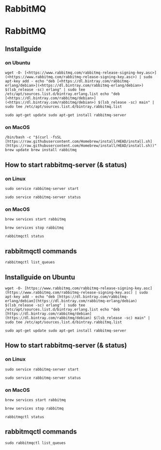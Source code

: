 # RabbitMQ

# RabbitMQ

## Installguide

### on Ubuntu

`wget -O- [<https://www.rabbitmq.com/rabbitmq-release-signing-key.asc>](<https://www.rabbitmq.com/rabbitmq-release-signing-key.asc>) | sudo apt-key add - echo "deb [<https://dl.bintray.com/rabbitmq-erlang/debian>](<https://dl.bintray.com/rabbitmq-erlang/debian>) $(lsb_release -sc) erlang" | sudo tee /etc/apt/sources.list.d/bintray.erlang.list echo "deb [<https://dl.bintray.com/rabbitmq/debian>](<https://dl.bintray.com/rabbitmq/debian>) $(lsb_release -sc) main" | sudo tee /etc/apt/sources.list.d/bintray.rabbitmq.list`

`sudo apt-get update sudo apt-get install rabbitmq-server`

### on MacOS

`/bin/bash -c "$(curl -fsSL [https://raw.githubusercontent.com/Homebrew/install/HEAD/install.sh](https://raw.githubusercontent.com/Homebrew/install/HEAD/install.sh))"
brew update
brew install rabbitmq`

## How to start rabbitmq-server (& status)

### on Linux

`sudo service rabbitmq-server start`

`sudo service rabbitmq-server status`

### on MacOS

`brew services start rabbitmq`

`brew services stop rabbitmq`

`rabbitmqctl status`

## rabbitmqctl commands

`rabbitmqctl list_queues`

## Installguide on Ubuntu

`wget -O- [https://www.rabbitmq.com/rabbitmq-release-signing-key.asc](https://www.rabbitmq.com/rabbitmq-release-signing-key.asc) | sudo apt-key add -
echo "deb [https://dl.bintray.com/rabbitmq-erlang/debian](https://dl.bintray.com/rabbitmq-erlang/debian) $(lsb_release -sc) erlang" | sudo tee /etc/apt/sources.list.d/bintray.erlang.list
echo "deb [https://dl.bintray.com/rabbitmq/debian](https://dl.bintray.com/rabbitmq/debian) $(lsb_release -sc) main" | sudo tee /etc/apt/sources.list.d/bintray.rabbitmq.list`

`sudo apt-get update
sudo apt-get install rabbitmq-server`

## How to start rabbitmq-server (& status)

### on Linux

`sudo service rabbitmq-server start`

`sudo service rabbitmq-server status`

### on MacOS

`brew services start rabbitmq`

`brew services stop rabbitmq`

`rabbitmqctl status`

## rabbitmqctl commands

`sudo rabbitmqctl list_queues`

